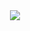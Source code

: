 <div align="center">
  <img src="https://github-readme-stats.vercel.app/api?username=satisfywithmylife&show_icons=true&theme=transparent" /> 
</div>
